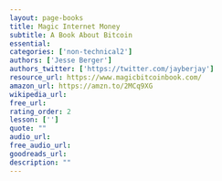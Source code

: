 ```yaml
---
layout: page-books
title: Magic Internet Money
subtitle: A Book About Bitcoin
essential: 
categories: ['non-technical2']
authors: ['Jesse Berger']
authors_twitter: ['https://twitter.com/jayberjay']
resource_url: https://www.magicbitcoinbook.com/
amazon_url: https://amzn.to/2MCq9XG
wikipedia_url: 
free_url: 
rating_order: 2
lesson: ['']
quote: ""
audio_url: 
free_audio_url: 
goodreads_url: 
description: ""
---
```

